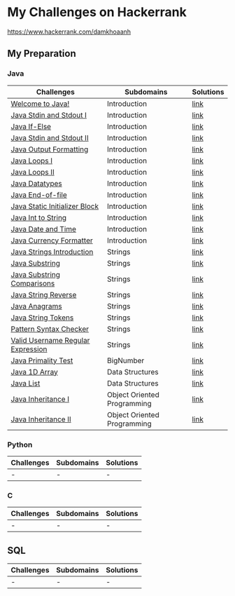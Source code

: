 # My Challenges on Hackerrank
https://www.hackerrank.com/damkhoaanh


## My Preparation


### Java

|Challenges|Subdomains|Solutions|
|-|-|-|
|[Welcome to Java!](https://www.hackerrank.com/challenges/welcome-to-java/problem?isFullScreen=true)|Introduction|[link](Java/solutions/WelcomeToJava.java)|
|[Java Stdin and Stdout I](https://www.hackerrank.com/challenges/java-stdin-and-stdout-1/problem?isFullScreen=true)|Introduction|[link](Java/solutions/StdinAndSdtout1.java)|
|[Java If-Else](https://www.hackerrank.com/challenges/java-if-else/problem?isFullScreen=true)|Introduction|[link](Java/solutions/IfElse.java)|
|[Java Stdin and Stdout II](https://www.hackerrank.com/challenges/java-stdin-stdout/problem?isFullScreen=true)|Introduction|[link](Java/solutions/StdinAndSdtout2.java)|
|[Java Output Formatting](https://www.hackerrank.com/challenges/java-output-formatting/problem?isFullScreen=true)|Introduction|[link](Java/solutions/OutputFormatting.java)|
|[Java Loops I](https://www.hackerrank.com/challenges/java-loops-i/problem?isFullScreen=true)|Introduction|[link](Java/solutions/Loop1.java)|
|[Java Loops II](https://www.hackerrank.com/challenges/java-loops/problem?isFullScreen=true)|Introduction|[link](Java/solutions/Loop2.java)|
|[Java Datatypes](https://www.hackerrank.com/challenges/java-datatypes/problem?isFullScreen=true)|Introduction|[link](Java/solutions/)|
|[Java End-of-file](https://www.hackerrank.com/challenges/java-end-of-file/problem?isFullScreen=true)|Introduction|[link](Java/solutions/)|
|[Java Static Initializer Block](https://www.hackerrank.com/challenges/java-static-initializer-block/problem?isFullScreen=true)|Introduction|[link](Java/solutions/)|
|[Java Int to String](https://www.hackerrank.com/challenges/java-int-to-string/problem?isFullScreen=true)|Introduction|[link](Java/solutions/)|
|[Java Date and Time](https://www.hackerrank.com/challenges/java-date-and-time/problem?isFullScreen=true)|Introduction|[link](Java/solutions/)|
|[Java Currency Formatter](https://www.hackerrank.com/challenges/java-currency-formatter/problem?isFullScreen=true)|Introduction|[link](Java/solutions/)|
|[Java Strings Introduction](https://www.hackerrank.com/challenges/java-strings-introduction/problem?isFullScreen=true)|Strings|[link](Java/solutions/)|
|[Java Substring](https://www.hackerrank.com/challenges/java-substring/problem?isFullScreen=true)|Strings|[link](Java/solutions/)|
|[Java Substring Comparisons](https://www.hackerrank.com/challenges/java-string-compare/problem?isFullScreen=true)|Strings|[link](Java/solutions/)|
|[Java String Reverse](https://www.hackerrank.com/challenges/java-string-reverse/problem?isFullScreen=true)|Strings|[link](Java/solutions/)|
|[Java Anagrams](https://www.hackerrank.com/challenges/java-anagrams/problem?isFullScreen=true)|Strings|[link](Java/solutions/)|
|[Java String Tokens](https://www.hackerrank.com/challenges/java-string-tokens/problem?isFullScreen=true)|Strings|[link](Java/solutions/)|
|[Pattern Syntax Checker](https://www.hackerrank.com/challenges/pattern-syntax-checker/problem?isFullScreen=true)|Strings|[link](Java/solutions/)|
|[Valid Username Regular Expression](https://www.hackerrank.com/challenges/valid-username-checker/problem?isFullScreen=true)|Strings|[link](Java/solutions/)|
|[Java Primality Test](https://www.hackerrank.com/challenges/java-primality-test/problem?isFullScreen=true)|BigNumber|[link](Java/solutions/)|
|[Java 1D Array](https://www.hackerrank.com/challenges/java-1d-array-introduction/problem?isFullScreen=true)|Data Structures|[link](Java/solutions/Java1dArray.java)|
|[Java List](https://www.hackerrank.com/challenges/java-list/problem?isFullScreen=true)|Data Structures|[link](Java/solutions/JavaList.java)|
|[Java Inheritance I](https://www.hackerrank.com/challenges/java-inheritance-1/problem?isFullScreen=true)|Object Oriented Programming|[link](Java/solutions/Inheritance1.java)|
|[Java Inheritance II](https://www.hackerrank.com/challenges/java-inheritance-2/problem?isFullScreen=true)|Object Oriented Programming|[link](Java/solutions/Inheritance2.java)|


### Python

|Challenges|Subdomains|Solutions|
|-|-|-|
|-|-|-|

### C

|Challenges|Subdomains|Solutions|
|-|-|-|
|-|-|-|


## SQL

|Challenges|Subdomains|Solutions|
|-|-|-|
|-|-|-|